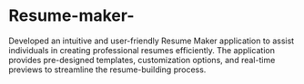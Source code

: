 # Resume-maker-
Developed an intuitive and user-friendly Resume Maker application to assist individuals in creating professional resumes efficiently. The application provides pre-designed templates, customization options, and real-time previews to streamline the resume-building process.
